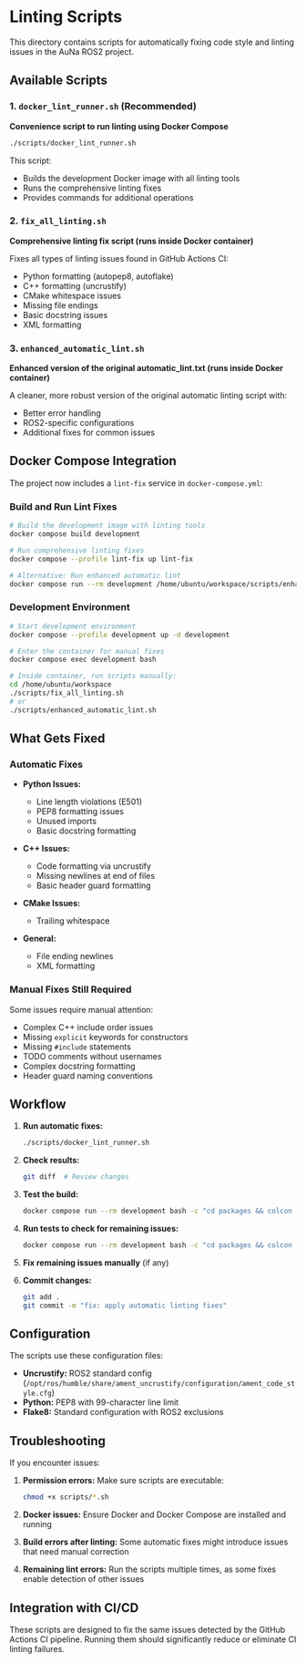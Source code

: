 # Linting Scripts

This directory contains scripts for automatically fixing code style and linting issues in the AuNa ROS2 project.

## Available Scripts

### 1. `docker_lint_runner.sh` (Recommended)
**Convenience script to run linting using Docker Compose**

```bash
./scripts/docker_lint_runner.sh
```

This script:
- Builds the development Docker image with all linting tools
- Runs the comprehensive linting fixes
- Provides commands for additional operations

### 2. `fix_all_linting.sh`
**Comprehensive linting fix script (runs inside Docker container)**

Fixes all types of linting issues found in GitHub Actions CI:
- Python formatting (autopep8, autoflake)
- C++ formatting (uncrustify)
- CMake whitespace issues
- Missing file endings
- Basic docstring issues
- XML formatting

### 3. `enhanced_automatic_lint.sh`
**Enhanced version of the original automatic_lint.txt (runs inside Docker container)**

A cleaner, more robust version of the original automatic linting script with:
- Better error handling
- ROS2-specific configurations
- Additional fixes for common issues

## Docker Compose Integration

The project now includes a `lint-fix` service in `docker-compose.yml`:

### Build and Run Lint Fixes
```bash
# Build the development image with linting tools
docker compose build development

# Run comprehensive linting fixes
docker compose --profile lint-fix up lint-fix

# Alternative: Run enhanced automatic lint
docker compose run --rm development /home/ubuntu/workspace/scripts/enhanced_automatic_lint.sh
```

### Development Environment
```bash
# Start development environment
docker compose --profile development up -d development

# Enter the container for manual fixes
docker compose exec development bash

# Inside container, run scripts manually:
cd /home/ubuntu/workspace
./scripts/fix_all_linting.sh
# or
./scripts/enhanced_automatic_lint.sh
```

## What Gets Fixed

### Automatic Fixes
- **Python Issues:**
  - Line length violations (E501)
  - PEP8 formatting issues
  - Unused imports
  - Basic docstring formatting
  
- **C++ Issues:**
  - Code formatting via uncrustify
  - Missing newlines at end of files
  - Basic header guard formatting
  
- **CMake Issues:**
  - Trailing whitespace
  
- **General:**
  - File ending newlines
  - XML formatting

### Manual Fixes Still Required
Some issues require manual attention:
- Complex C++ include order issues
- Missing `explicit` keywords for constructors
- Missing `#include` statements
- TODO comments without usernames
- Complex docstring formatting
- Header guard naming conventions

## Workflow

1. **Run automatic fixes:**
   ```bash
   ./scripts/docker_lint_runner.sh
   ```

2. **Check results:**
   ```bash
   git diff  # Review changes
   ```

3. **Test the build:**
   ```bash
   docker compose run --rm development bash -c "cd packages && colcon build --symlink-install"
   ```

4. **Run tests to check for remaining issues:**
   ```bash
   docker compose run --rm development bash -c "cd packages && colcon test"
   ```

5. **Fix remaining issues manually** (if any)

6. **Commit changes:**
   ```bash
   git add .
   git commit -m "fix: apply automatic linting fixes"
   ```

## Configuration

The scripts use these configuration files:
- **Uncrustify:** ROS2 standard config (`/opt/ros/humble/share/ament_uncrustify/configuration/ament_code_style.cfg`)
- **Python:** PEP8 with 99-character line limit
- **Flake8:** Standard configuration with ROS2 exclusions

## Troubleshooting

If you encounter issues:

1. **Permission errors:** Make sure scripts are executable:
   ```bash
   chmod +x scripts/*.sh
   ```

2. **Docker issues:** Ensure Docker and Docker Compose are installed and running

3. **Build errors after linting:** Some automatic fixes might introduce issues that need manual correction

4. **Remaining lint errors:** Run the scripts multiple times, as some fixes enable detection of other issues

## Integration with CI/CD

These scripts are designed to fix the same issues detected by the GitHub Actions CI pipeline. Running them should significantly reduce or eliminate CI linting failures.